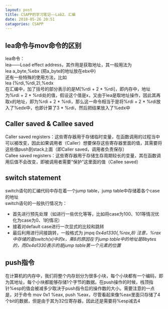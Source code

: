 ```yaml
---
layout: post
title: CSAPP的学习笔记——Lab2、汇编
date: 2018-05-26 20:51
catagories: CSAPP
---
```


## lea命令与mov命令的区别  
lea命令：  
lea——Load effect address，其作用是获取地址，其一般用法为  
lea a_byte,%ebx (把a_byte的地址放在ebx中)  
还有一些特殊的使用方法，比如  
lea (%rdi,%rdi,2),%edx  
在汇编中，加了括号的部分表示的是M[%rdi + 2 * %rdi]，即内存中，地址为%rdi + 2 * %rdi处的值，假设这个值是x，又由于lea是取地址操作，因此其再取x的地址，即为%rdi + 2 * %rdi，那么这一命令相当于是将%rdi + 2 * %rdi放入了%edx中，也即计算了3 * %rdi，然后把结果放入了%edx中

## Caller saved & Callee saved  
Caller saved registers：这些寄存器用于存储临时变量，在函数调用的过程当中可以被改变，因此如果调用者（Caller）想要保存这些寄存器里面的值，其需要将这些值push到stack上面（即Caller saved，调用者负责保存）  
Callee saved registers：这些寄存器用于存储生存周期较长的变量，其在函数调用后值不会改变，即被调用者需要“保护”这里面的值（Callee saved）

## switch statement
switch语句的汇编代码中存在着一个jump table，jump table中存储着各个case的地址  
switch语句的一般执行情况为：  
* 首先进行预先处理（如进行一些优化等等，比如将case为100、101等情况优化为case为0、1的情况）  
* 接着对default case进行一次显式的比较和跳转  
* 最后利用进行间接跳转，一般格式为	jmpq   *0x4a1330(,%rax,8)	注意，%rax中存储的是switch(x)中的x，乘8的原因在于jump table中的地址是8bytes的，而0x4a1330表示的是jump table第一个元素的位置*

## push指令  
在计算机的内存中，我们将整个内存划分为很多小块，每个小块都有一个编码，即为其地址，每个小块都能够存储1个字节的数据。在push操作的时候，栈顶指针%esp的值会被减多少取决于push指令后的操作数的大小。需要注意的一点是，对于命令 mov 0x1 %eax, push %eax，尽管看起来像%eax里面只存储了4个bit的数据，但是由于其为32位寄存器，因此还是需要将%esp减去4
